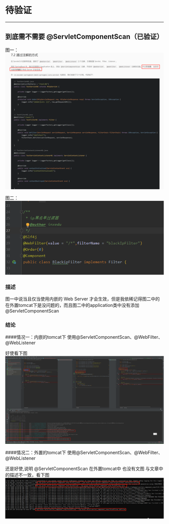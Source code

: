 # 待验证

----------


## 到底需不需要 @ServletComponentScan（已验证）
图一：![](./images/20201009202356.png)

图二：![](./images/20201009202455.png)

### 描述
图一中说当且仅当使用内嵌的 Web Server 才会生效，但是我依稀记得图二中的 在外置tomcat下是没问题的，而且图二中的application类中没有添加 @ServletComponentScan

### 结论

####情况一：内嵌的tomcat下 使用@ServletComponentScan、@WebFilter、@WebListener

好使看下图
![](./images/20201011184355.png)

####情况二：外置的tomcat下 使用@ServletComponentScan、@WebFilter、@WebListener

还是好使,说明 @ServletComponentScan 在外置tomcat中 也没有文图 与文章中的描述不一致，看下图
![](./images/20201011192849.png)